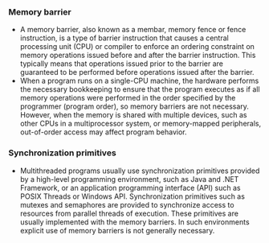 ### Memory barrier
* A memory barrier, also known as a membar, memory fence or fence instruction, is a type of barrier instruction that causes a central processing unit (CPU) or compiler to enforce an ordering constraint on memory operations issued before and after the barrier instruction. This typically means that operations issued prior to the barrier are guaranteed to be performed before operations issued after the barrier.
* When a program runs on a single-CPU machine, the hardware performs the necessary bookkeeping to ensure that the program executes as if all memory operations were performed in the order specified by the programmer (program order), so memory barriers are not necessary. However, when the memory is shared with multiple devices, such as other CPUs in a multiprocessor system, or memory-mapped peripherals, out-of-order access may affect program behavior.


### Synchronization primitives
* Multithreaded programs usually use synchronization primitives provided by a high-level programming environment, such as Java and .NET Framework, or an application programming interface (API) such as POSIX Threads or Windows API. Synchronization primitives such as mutexes and semaphores are provided to synchronize access to resources from parallel threads of execution. These primitives are usually implemented with the memory barriers. In such environments explicit use of memory barriers is not generally necessary.